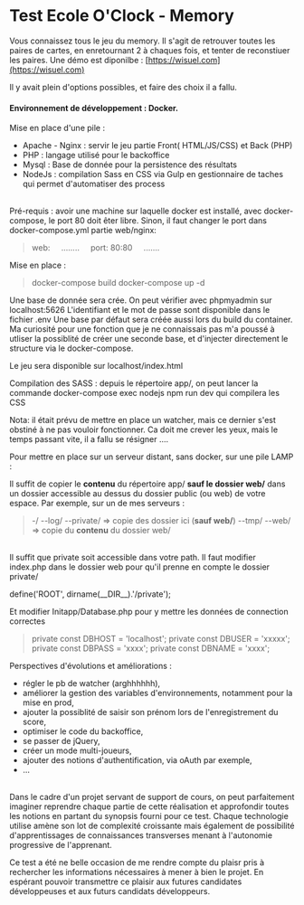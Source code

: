 # Test Ecole O'Clock - Memory

Vous connaissez tous le jeu du memory.
Il s'agit de retrouver toutes les paires de cartes, en enretournant 2 à chaques fois, et tenter de reconstiuer les paires.
Une démo est diponilbe : [https://wisuel.com](https://wisuel.com)

Il y avait plein d'options possibles, et faire des choix il a fallu.
<br>
#### Environnement de développement : Docker.

Mise en place d'une pile :

* Apache - Nginx : servir le jeu partie Front( HTML/JS/CSS) et Back (PHP)
* PHP : langage utilisé pour le backoffice
* Mysql : Base de donnée pour la persistence des résultats
* NodeJs : compilation Sass en CSS via Gulp en gestionnaire de taches qui permet d'automatiser des process

<br>
Pré-requis : avoir une machine sur laquelle docker est installé, avec docker-compose, le port 80 doit êter libre. Sinon, il faut changer le port dans docker-compose.yml partie web/nginx:

> web:
>     ........
>     port: 80:80
>     .......

Mise en place :

> docker-compose build
> docker-compose up -d

Une base de donnée sera crée. On peut vérifier avec phpmyadmin sur localhost:5626
L'identifiant et le mot de passe sont disponible dans le fichier .env
Une base par défaut sera créée aussi lors du build du container.
Ma curiosité pour une fonction que je ne connaissais pas m'a poussé à utliser la possiblité de créer une seconde base, et d'injecter directement le structure via le docker-compose.

Le jeu sera disponible sur localhost/index.html

Compilation des SASS :
depuis le répertoire app/, on peut lancer la commande
docker-compose exec nodejs npm run dev
qui compilera les CSS

Nota: il était prévu de mettre en place un watcher, mais ce dernier s'est obstiné à ne pas vouloir fonctionner.
Ca doit me crever les yeux, mais le temps passant vite, il a fallu se résigner ....

Pour mettre en place sur un serveur distant, sans docker, sur une pile LAMP :

Il suffit de copier le **contenu** du répertoire app/ **sauf le dossier web/** dans un dossier accessible au dessus du dossier public (ou web) de votre espace.
Par exemple, sur un de mes serveurs :
<br>
> -/
> --log/
> --private/ => copie des dossier ici (**sauf web/**)
> --tmp/
> --web/ => copie du **contenu** du dossier web/

<br>
Il suffit que private soit accessible dans votre path.
Il faut modifier index.php dans le dossier web pour qu'il prenne en compte le dossier private/

define('ROOT', dirname(\_\_DIR\_\_).'/private');

Et modifier Initapp/Database.php pour y mettre les données de connection correctes

> private const DBHOST = 'localhost';
> private const DBUSER = 'xxxxx';
> private const DBPASS = 'xxxx';
> private const DBNAME = 'xxxx';

Perspectives d'évolutions et améliorations :

* régler le pb de watcher (arghhhhhh),
* améliorer la gestion des variables d'environnements, notamment pour la mise en prod,
* ajouter la possiblité de saisir son prénom lors de l'enregistrement du score,
* optimiser le code du backoffice,
* se passer de jQuery,
* créer un mode multi-joueurs,
* ajouter des notions d'authentification, via oAuth par exemple,
* ...

<br>
Dans le cadre d'un projet servant de support de cours, on peut parfaitement imaginer reprendre chaque partie de cette réalisation et approfondir toutes les notions en partant du synopsis fourni pour ce test.
Chaque technologie utilise amène son lot de complexité croissante mais également de possibilité d'apprentissages de connaissances transverses menant à l'autonomie progressive de l'apprenant.

Ce test a été ne belle occasion de me rendre compte du plaisr pris à rechercher les informations nécessaires à mener à bien le projet.
En espérant pouvoir transmettre ce plaisir aux futures candidates développeuses et aux futurs candidats développeurs.

<br>
<br>
